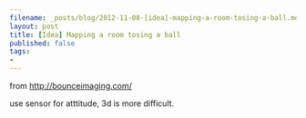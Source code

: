 ```yaml
---
filename: _posts/blog/2012-11-08-[idea]-mapping-a-room-tosing-a-ball.md
layout: post
title: [Idea] Mapping a room tosing a ball
published: false
tags:
- 
---
```


from http://bounceimaging.com/

use sensor for atttitude, 3d is more difficult.


